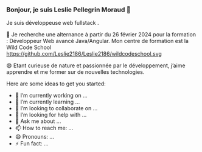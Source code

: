 ### Bonjour, je suis Leslie Pellegrin Moraud 👋

Je suis développeuse web fullstack .

🔭 Je recherche une alternance à partir du 26 février 2024 pour la formation : Développeur Web avancé Java/Angular.
    Mon centre de formation est la Wild Code School https://github.com/Leslie2186/Leslie2186/wildcodeschool.svg

😄 Etant curieuse de nature et passionnée par le développement, j’aime apprendre et me former sur de nouvelles technologies.


Here are some ideas to get you started:

- 🔭 I’m currently working on ...
- 🌱 I’m currently learning ...
- 👯 I’m looking to collaborate on ...
- 🤔 I’m looking for help with ...
- 💬 Ask me about ...
- 📫 How to reach me: ...
- 😄 Pronouns: ...
- ⚡ Fun fact: ...
